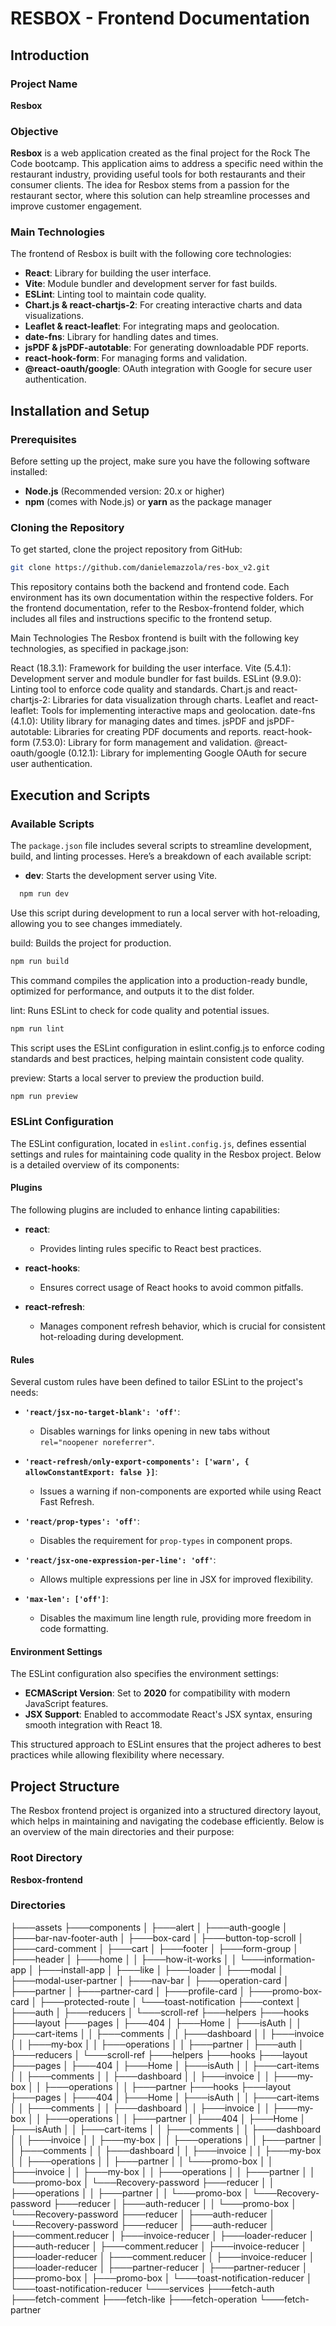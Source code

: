 # RESBOX - Frontend Documentation

## Introduction

### Project Name

**Resbox**

### Objective

**Resbox** is a web application created as the final project for the Rock The Code bootcamp. This application aims to address a specific need within the restaurant industry, providing useful tools for both restaurants and their consumer clients. The idea for Resbox stems from a passion for the restaurant sector, where this solution can help streamline processes and improve customer engagement.

### Main Technologies

The frontend of Resbox is built with the following core technologies:

- **React**: Library for building the user interface.
- **Vite**: Module bundler and development server for fast builds.
- **ESLint**: Linting tool to maintain code quality.
- **Chart.js & react-chartjs-2**: For creating interactive charts and data visualizations.
- **Leaflet & react-leaflet**: For integrating maps and geolocation.
- **date-fns**: Library for handling dates and times.
- **jsPDF & jsPDF-autotable**: For generating downloadable PDF reports.
- **react-hook-form**: For managing forms and validation.
- **@react-oauth/google**: OAuth integration with Google for secure user authentication.

## Installation and Setup

### Prerequisites

Before setting up the project, make sure you have the following software installed:

- **Node.js** (Recommended version: 20.x or higher)
- **npm** (comes with Node.js) or **yarn** as the package manager

### Cloning the Repository

To get started, clone the project repository from GitHub:

```bash
git clone https://github.com/danielemazzola/res-box_v2.git
```

This repository contains both the backend and frontend code. Each environment has its own documentation within the respective folders. For the frontend documentation, refer to the Resbox-frontend folder, which includes all files and instructions specific to the frontend setup.

Main Technologies
The Resbox frontend is built with the following key technologies, as specified in package.json:

React (18.3.1): Framework for building the user interface.
Vite (5.4.1): Development server and module bundler for fast builds.
ESLint (9.9.0): Linting tool to enforce code quality and standards.
Chart.js and react-chartjs-2: Libraries for data visualization through charts.
Leaflet and react-leaflet: Tools for implementing interactive maps and geolocation.
date-fns (4.1.0): Utility library for managing dates and times.
jsPDF and jsPDF-autotable: Libraries for creating PDF documents and reports.
react-hook-form (7.53.0): Library for form management and validation.
@react-oauth/google (0.12.1): Library for implementing Google OAuth for secure user authentication.

## Execution and Scripts

### Available Scripts

The `package.json` file includes several scripts to streamline development, build, and linting processes. Here’s a breakdown of each available script:

- **dev**: Starts the development server using Vite.

```bash
  npm run dev
```

Use this script during development to run a local server with hot-reloading, allowing you to see changes immediately.

build: Builds the project for production.

```bash
npm run build
```

This command compiles the application into a production-ready bundle, optimized for performance, and outputs it to the dist folder.

lint: Runs ESLint to check for code quality and potential issues.

```bash
npm run lint
```

This script uses the ESLint configuration in eslint.config.js to enforce coding standards and best practices, helping maintain consistent code quality.

preview: Starts a local server to preview the production build.

```bash
npm run preview
```

### ESLint Configuration

The ESLint configuration, located in `eslint.config.js`, defines essential settings and rules for maintaining code quality in the Resbox project. Below is a detailed overview of its components:

#### Plugins
The following plugins are included to enhance linting capabilities:

- **react**: 
  - Provides linting rules specific to React best practices.
  
- **react-hooks**: 
  - Ensures correct usage of React hooks to avoid common pitfalls.
  
- **react-refresh**: 
  - Manages component refresh behavior, which is crucial for consistent hot-reloading during development.

#### Rules
Several custom rules have been defined to tailor ESLint to the project's needs:

- **`'react/jsx-no-target-blank': 'off'`**: 
  - Disables warnings for links opening in new tabs without `rel="noopener noreferrer"`.
  
- **`'react-refresh/only-export-components': ['warn', { allowConstantExport: false }]`**: 
  - Issues a warning if non-components are exported while using React Fast Refresh.
  
- **`'react/prop-types': 'off'`**: 
  - Disables the requirement for `prop-types` in component props.
  
- **`'react/jsx-one-expression-per-line': 'off'`**: 
  - Allows multiple expressions per line in JSX for improved flexibility.
  
- **`'max-len': ['off']`**: 
  - Disables the maximum line length rule, providing more freedom in code formatting.

#### Environment Settings
The ESLint configuration also specifies the environment settings:

- **ECMAScript Version**: Set to **2020** for compatibility with modern JavaScript features.
- **JSX Support**: Enabled to accommodate React's JSX syntax, ensuring smooth integration with React 18.

This structured approach to ESLint ensures that the project adheres to best practices while allowing flexibility where necessary.

## Project Structure

The Resbox frontend project is organized into a structured directory layout, which helps in maintaining and navigating the codebase efficiently. Below is an overview of the main directories and their purpose:

### Root Directory
**Resbox-frontend**

### Directories
├───assets
├───components
│   ├───alert
│   ├───auth-google
│   ├───bar-nav-footer-auth
│   ├───box-card
│   ├───button-top-scroll
│   ├───card-comment
│   ├───cart
│   ├───footer
│   ├───form-group
│   ├───header
│   ├───home
│   │   ├───how-it-works
│   │   └───information-app
│   ├───install-app
│   ├───like
│   ├───loader
│   ├───modal
│   ├───modal-user-partner
│   ├───nav-bar
│   ├───operation-card
│   ├───partner
│   ├───partner-card
│   ├───profile-card
│   ├───promo-box-card
│   ├───protected-route
│   └───toast-notification
├───context
│   ├───auth
│   ├───reducers
│   └───scroll-ref
├───helpers
├───hooks
├───layout
├───pages
│   ├───404
│   ├───Home
│   ├───isAuth
│   │   ├───cart-items
│   │   ├───comments
│   │   ├───dashboard
│   │   ├───invoice
│   │   ├───my-box
│   │   ├───operations
│   │   ├───partner
│   ├───auth
│   ├───reducers
│   └───scroll-ref
├───helpers
├───hooks
├───layout
├───pages
│   ├───404
│   ├───Home
│   ├───isAuth
│   │   ├───cart-items
│   │   ├───comments
│   │   ├───dashboard
│   │   ├───invoice
│   │   ├───my-box
│   │   ├───operations
│   │   ├───partner
├───hooks
├───layout
├───pages
│   ├───404
│   ├───Home
│   ├───isAuth
│   │   ├───cart-items
│   │   ├───comments
│   │   ├───dashboard
│   │   ├───invoice
│   │   ├───my-box
│   │   ├───operations
│   │   ├───partner
│   ├───404
│   ├───Home
│   ├───isAuth
│   │   ├───cart-items
│   │   ├───comments
│   │   ├───dashboard
│   │   ├───invoice
│   │   ├───my-box
│   │   ├───operations
│   │   ├───partner
│   │   ├───comments
│   │   ├───dashboard
│   │   ├───invoice
│   │   ├───my-box
│   │   ├───operations
│   │   ├───partner
│   │   └───promo-box
│   │   ├───invoice
│   │   ├───my-box
│   │   ├───operations
│   │   ├───partner
│   │   └───promo-box
│   └───Recovery-password
├───reducer
│   │   ├───operations
│   │   ├───partner
│   │   └───promo-box
│   └───Recovery-password
├───reducer
│   ├───auth-reducer
│   │   └───promo-box
│   └───Recovery-password
├───reducer
│   ├───auth-reducer
│   └───Recovery-password
├───reducer
│   ├───auth-reducer
│   ├───comment.reducer
│   ├───invoice-reducer
│   ├───loader-reducer
│   ├───auth-reducer
│   ├───comment.reducer
│   ├───invoice-reducer
│   ├───loader-reducer
│   ├───comment.reducer
│   ├───invoice-reducer
│   ├───loader-reducer
│   ├───partner-reducer
│   ├───partner-reducer
│   ├───promo-box
│   ├───promo-box
│   └───toast-notification-reducer
│   └───toast-notification-reducer
└───services
    ├───fetch-auth
    ├───fetch-comment
    ├───fetch-like
    ├───fetch-operation
    └───fetch-partner